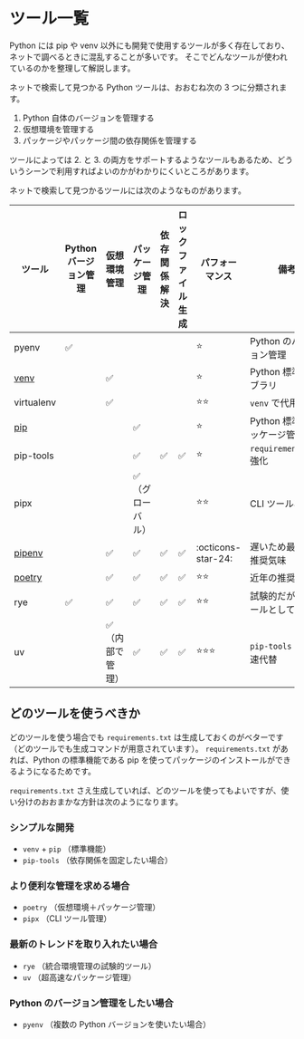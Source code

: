 # ツール一覧

Python には pip や venv 以外にも開発で使用するツールが多く存在しており、ネットで調べるときに混乱することが多いです。
そこでどんなツールが使われているのかを整理して解説します。

ネットで検索して見つかる Python ツールは、おおむね次の 3 つに分類されます。

1. Python 自体のバージョンを管理する
2. 仮想環境を管理する
3. パッケージやパッケージ間の依存関係を管理する

ツールによっては 2. と 3. の両方をサポートするようなツールもあるため、どういうシーンで利用すればよいのかがわかりにくいところがあります。

ネットで検索して見つかるツールには次のようなものがあります。

| ツール                        | Python バージョン管理 | 仮想環境管理                     | パッケージ管理                   | 依存関係解決       | ロックファイル生成 | パフォーマンス     | 備考                           |
| ----------------------------- | --------------------- | -------------------------------- | -------------------------------- | ------------------ | ------------------ | ------------------ | ------------------------------ |
| pyenv                         | :white_check_mark:    |                                  |                                  |                    |                    | :star:             | Python のバージョン管理        |
| [venv](./ch04-04-venv.md)     |                       | :white_check_mark:               |                                  |                    |                    | :star:             | Python 標準ライブラリ          |
| virtualenv                    |                       | :white_check_mark:               |                                  |                    |                    | :star::star:       | `venv` で代用可能              |
| [pip](./ch04-03-pip.md)       |                       |                                  | :white_check_mark:               |                    |                    | :star:             | Python 標準のパッケージ管理    |
| pip-tools                     |                       |                                  | :white_check_mark:               | :white_check_mark: | :white_check_mark: | :star:             | `requirements.txt` 強化        |
| pipx                          |                       |                                  | :white_check_mark:（グローバル） |                    |                    | :star::star:       | CLI ツール専用                 |
| [pipenv](./ch09-02-pipenv.md) |                       | :white_check_mark:               | :white_check_mark:               | :white_check_mark: | :white_check_mark: | :octicons-star-24: | 遅いため最近は非推奨気味       |
| [poetry](./ch09-03-poetry.md) |                       | :white_check_mark:               | :white_check_mark:               | :white_check_mark: | :white_check_mark: | :star::star:       | 近年の推奨ツール               |
| rye                           | :white_check_mark:    | :white_check_mark:               | :white_check_mark:               | :white_check_mark: | :white_check_mark: | :star::star:       | 試験的だが統合ツールとして注目 |
| uv                            |                       | :white_check_mark:（内部で管理） | :white_check_mark:               | :white_check_mark: | :white_check_mark: | :star::star::star: | `pip-tools` の超高速代替       |

## どのツールを使うべきか

どのツールを使う場合でも `requirements.txt` は生成しておくのがベターです
（どのツールでも生成コマンドが用意されています）。
`requirements.txt` があれば、Python の標準機能である pip を使ってパッケージのインストールができるようになるためです。

`requirements.txt` さえ生成していれば、どのツールを使ってもよいですが、使い分けのおおまかな方針は次のようになります。

### シンプルな開発

- `venv` + `pip` （標準機能）
- `pip-tools` （依存関係を固定したい場合）

### より便利な管理を求める場合

- `poetry` （仮想環境＋パッケージ管理）
- `pipx` （CLI ツール管理）

### 最新のトレンドを取り入れたい場合

- `rye` （統合環境管理の試験的ツール）
- `uv` （超高速なパッケージ管理）

### Python のバージョン管理をしたい場合

- `pyenv` （複数の Python バージョンを使いたい場合）
